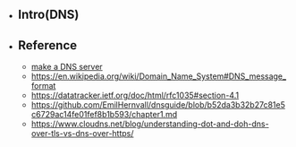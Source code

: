 * ## Intro(DNS)

* ## Reference

    + [make a DNS server](https://app.codecrafters.io/courses/dns-server/setup?repo=114885a4-1081-4ed2-b10a-b0fd258cb1b2)
    + https://en.wikipedia.org/wiki/Domain_Name_System#DNS_message_format
    + https://datatracker.ietf.org/doc/html/rfc1035#section-4.1
    + https://github.com/EmilHernvall/dnsguide/blob/b52da3b32b27c81e5c6729ac14fe01fef8b1b593/chapter1.md
    + https://www.cloudns.net/blog/understanding-dot-and-doh-dns-over-tls-vs-dns-over-https/
